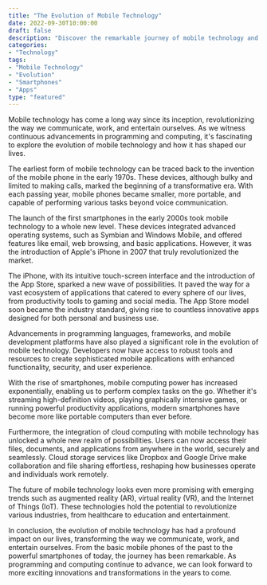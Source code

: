```yaml
--- 
title: "The Evolution of Mobile Technology" 
date: 2022-09-30T10:00:00 
draft: false 
description: "Discover the remarkable journey of mobile technology and its impact on our lives." 
categories: 
- "Technology" 
tags: 
- "Mobile Technology" 
- "Evolution" 
- "Smartphones" 
- "Apps" 
type: "featured" 
--- 
```


Mobile technology has come a long way since its inception, revolutionizing the way we communicate, work, and entertain ourselves. As we witness continuous advancements in programming and computing, it's fascinating to explore the evolution of mobile technology and how it has shaped our lives.

The earliest form of mobile technology can be traced back to the invention of the mobile phone in the early 1970s. These devices, although bulky and limited to making calls, marked the beginning of a transformative era. With each passing year, mobile phones became smaller, more portable, and capable of performing various tasks beyond voice communication.

The launch of the first smartphones in the early 2000s took mobile technology to a whole new level. These devices integrated advanced operating systems, such as Symbian and Windows Mobile, and offered features like email, web browsing, and basic applications. However, it was the introduction of Apple's iPhone in 2007 that truly revolutionized the market.

The iPhone, with its intuitive touch-screen interface and the introduction of the App Store, sparked a new wave of possibilities. It paved the way for a vast ecosystem of applications that catered to every sphere of our lives, from productivity tools to gaming and social media. The App Store model soon became the industry standard, giving rise to countless innovative apps designed for both personal and business use.

Advancements in programming languages, frameworks, and mobile development platforms have also played a significant role in the evolution of mobile technology. Developers now have access to robust tools and resources to create sophisticated mobile applications with enhanced functionality, security, and user experience.

With the rise of smartphones, mobile computing power has increased exponentially, enabling us to perform complex tasks on the go. Whether it's streaming high-definition videos, playing graphically intensive games, or running powerful productivity applications, modern smartphones have become more like portable computers than ever before.

Furthermore, the integration of cloud computing with mobile technology has unlocked a whole new realm of possibilities. Users can now access their files, documents, and applications from anywhere in the world, securely and seamlessly. Cloud storage services like Dropbox and Google Drive make collaboration and file sharing effortless, reshaping how businesses operate and individuals work remotely.

The future of mobile technology looks even more promising with emerging trends such as augmented reality (AR), virtual reality (VR), and the Internet of Things (IoT). These technologies hold the potential to revolutionize various industries, from healthcare to education and entertainment.

In conclusion, the evolution of mobile technology has had a profound impact on our lives, transforming the way we communicate, work, and entertain ourselves. From the basic mobile phones of the past to the powerful smartphones of today, the journey has been remarkable. As programming and computing continue to advance, we can look forward to more exciting innovations and transformations in the years to come.
